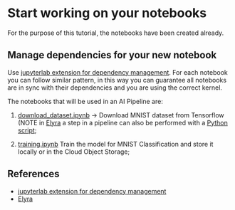 # Start working on your notebooks

For the purpose of this tutorial, the notebooks have been created already.

## Manage dependencies for your new notebook

Use [jupyterlab extension for dependency management][1].
For each notebook you can follow similar pattern, in this way you can guarantee all notebooks are in sync with their dependencies and you are using the correct kernel.

The notebooks that will be used in an AI Pipeline are:

1. [download_dataset.ipynb](https://github.com/thoth-station/elyra-aidevsecops-tutorial/blob/master/notebooks/download_dataset.ipynb) -> Download MNIST dataset from Tensorflow (NOTE in [Elyra][2] a step in a pipeline can also be performed with a [Python script](https://github.com/thoth-station/elyra-aidevsecops-tutorial/blob/master/src/data/download_dataset_from_tf.py);

2. [training.ipynb](https://github.com/thoth-station/elyra-aidevsecops-tutorial/blob/master/notebooks/training.ipynb) Train the model for MNIST Classification and store it locally or in the Cloud Object Storage;

## References

* [jupyterlab extension for dependency management][1]
* [Elyra][2]

[1]: https://github.com/thoth-station/jupyterlab-requirements
[2]: https://github.com/elyra-ai/elyra
